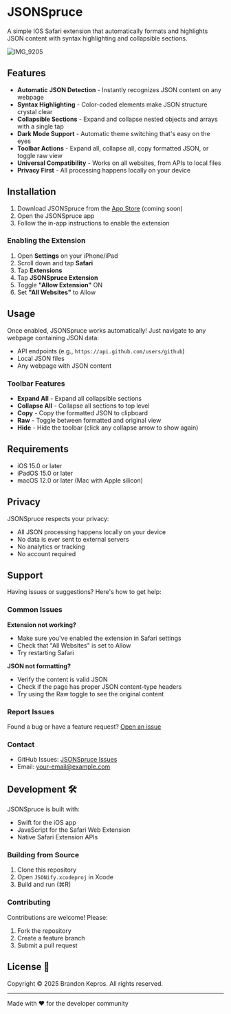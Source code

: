 # JSONSpruce 

A simple IOS Safari extension that automatically formats and highlights JSON content with syntax highlighting and collapsible sections.

![IMG_9205](https://github.com/user-attachments/assets/b1d76401-f89e-40c3-b2db-1797b4379767)



## Features 

- **Automatic JSON Detection** - Instantly recognizes JSON content on any webpage
- **Syntax Highlighting** - Color-coded elements make JSON structure crystal clear
- **Collapsible Sections** - Expand and collapse nested objects and arrays with a single tap
- **Dark Mode Support** - Automatic theme switching that's easy on the eyes
- **Toolbar Actions** - Expand all, collapse all, copy formatted JSON, or toggle raw view
- **Universal Compatibility** - Works on all websites, from APIs to local files
- **Privacy First** - All processing happens locally on your device

## Installation 

1. Download JSONSpruce from the [App Store](#) (coming soon)
2. Open the JSONSpruce app
3. Follow the in-app instructions to enable the extension

### Enabling the Extension

1. Open **Settings** on your iPhone/iPad
2. Scroll down and tap **Safari**
3. Tap **Extensions**
4. Tap **JSONSpruce Extension**
5. Toggle **"Allow Extension"** ON
6. Set **"All Websites"** to Allow

## Usage 

Once enabled, JSONSpruce works automatically! Just navigate to any webpage containing JSON data:

- API endpoints (e.g., `https://api.github.com/users/github`)
- Local JSON files
- Any webpage with JSON content

### Toolbar Features

- **Expand All** - Expand all collapsible sections
- **Collapse All** - Collapse all sections to top level
- **Copy** - Copy the formatted JSON to clipboard
- **Raw** - Toggle between formatted and original view
- **Hide** - Hide the toolbar (click any collapse arrow to show again)

## Requirements 

- iOS 15.0 or later
- iPadOS 15.0 or later
- macOS 12.0 or later (Mac with Apple silicon)

## Privacy 

JSONSpruce respects your privacy:
- All JSON processing happens locally on your device
- No data is ever sent to external servers
- No analytics or tracking
- No account required

## Support 

Having issues or suggestions? Here's how to get help:

### Common Issues

**Extension not working?**
- Make sure you've enabled the extension in Safari settings
- Check that "All Websites" is set to Allow
- Try restarting Safari

**JSON not formatting?**
- Verify the content is valid JSON
- Check if the page has proper JSON content-type headers
- Try using the Raw toggle to see the original content

### Report Issues

Found a bug or have a feature request? [Open an issue](https://github.com/[your-username]/JSONSpruce/issues)

### Contact

- GitHub Issues: [JSONSpruce Issues](https://github.com/[your-username]/JSONSpruce/issues)
- Email: [your-email@example.com](mailto:your-email@example.com)

## Development 🛠

JSONSpruce is built with:
- Swift for the iOS app
- JavaScript for the Safari Web Extension
- Native Safari Extension APIs

### Building from Source

1. Clone this repository
2. Open `JSONify.xcodeproj` in Xcode
3. Build and run (⌘R)

### Contributing

Contributions are welcome! Please:
1. Fork the repository
2. Create a feature branch
3. Submit a pull request

## License 📄

Copyright © 2025 Brandon Kepros. All rights reserved.

---

Made with ❤️ for the developer community
